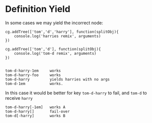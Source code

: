 # Definition Yield

In some cases we may yield the incorrect node:

    cg.addTree(['tom','d','harry'], function(splitObj){
        console.log('harries remix', arguments)
    })

    cg.addTree(['tom','d'], function(splitObj){
        console.log('tom-d remix', arguments)
    })


    tom-d-harry-1em     works
    tom-d-harry-foo     works
    tom-d-harry         yields harries with no args
    tom-d-1em           works.

In this case it would be better for key `tom-d-harry` to fail, and `tom-d` to receive `harry`

    tom-d-harry[-1em]   works A
    tom-d-harry[]       fail-over
    tom-d[-harry]       works B
